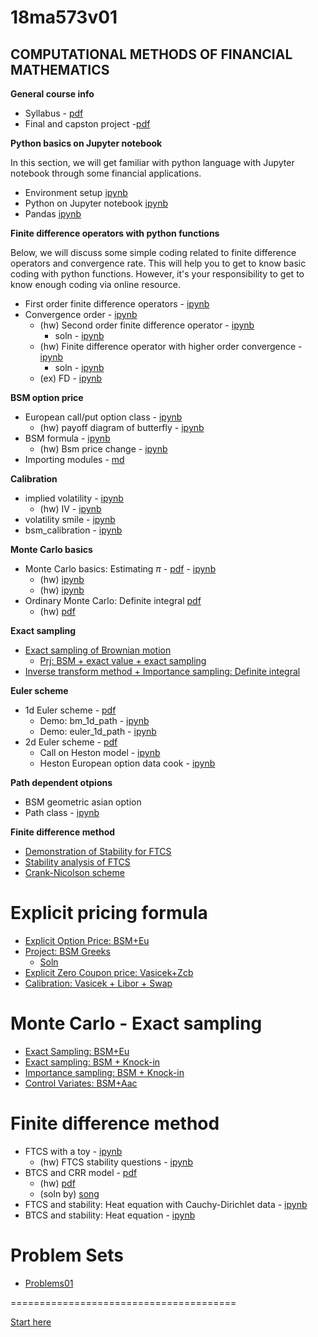 # 18ma573v01 

## COMPUTATIONAL METHODS OF FINANCIAL MATHEMATICS

__General course info__

- Syllabus - [pdf](doc/syllabus_v01.pdf)
- Final and capston project -[pdf](./doc/capstone.pdf)

__Python basics on Jupyter notebook__

In this section, we will get familiar with python language with Jupyter notebook through some financial applications.

- Environment setup [ipynb](https://github.com/songqsh/18ma573pub/blob/master/src/first_notebook_v01.ipynb)
- Python on Jupyter notebook [ipynb](src/python_notebook.ipynb)
- Pandas [ipynb](src/pandas_basics.ipynb)

__Finite difference operators with python functions__

Below, we will discuss some simple coding related to finite difference operators and convergence rate. This will help you to get to know basic coding with python functions. However, it's your responsibility to get to know enough coding via online resource. 

- First order finite difference operators - [ipynb](src/first_fd_v01.ipynb)
- Convergence order - [ipynb](src/ffd_convergence_rate_v01.ipynb)
    - (hw) Second order finite difference operator - [ipynb](src/second_fd.ipynb) 
        - soln - [ipynb](src/second_fd_soln.ipynb)
    - (hw) Finite difference operator with higher order convergence - [ipynb](src/ex_fd.ipynb)
        - soln - [ipynb](src/ex_fd_soln.ipynb)
    - (ex) FD - [ipynb](doc/fd_ex.pdf)


__BSM option price__

- European call/put option class - 
    [ipynb](https://github.com/songqsh/18ma573pub/blob/master/src/european_options_class.ipynb)
    - (hw) payoff diagram of butterfly - 
        [ipynb](https://github.com/songqsh/18ma573pub/blob/master/src/option_combinations.ipynb)
- BSM formula - 
    [ipynb](https://github.com/songqsh/18ma573pub/blob/master/src/bsm_formula_v01.ipynb)
    - (hw) Bsm price change -
        [ipynb](https://github.com/songqsh/18ma573pub/blob/master/src/bsm_price_change.ipynb)
- Importing modules - 
    [md](https://github.com/songqsh/18ma573pub/blob/master/src/import_modules.md)
    
__Calibration__

- implied volatility - [ipynb](https://nbviewer.jupyter.org/github/songqsh/18ma573pub/blob/master/src/implied_vol_v01.ipynb)
    - (hw) IV - [ipynb](https://nbviewer.jupyter.org/github/songqsh/18ma573pub/blob/master/src/hw_implied_vol.ipynb)
- volatility smile  - [ipynb](https://nbviewer.jupyter.org/github/songqsh/18ma573pub/blob/master/src/vol_smile.ipynb)
- bsm_calibration - [ipynb](https://nbviewer.jupyter.org/github/songqsh/18ma573pub/blob/master/src/bsm_calibration.ipynb)
    
    
__Monte Carlo basics__

- Monte Carlo basics: Estimating $\pi$ - [pdf](./doc/pi_mc_01.pdf) - [ipynb](https://github.com/songqsh/18ma573pub/blob/master/src/pi.ipynb)
    - (hw) [ipynb](https://github.com/songqsh/18ma573pub/blob/master/src/hw_mc_01.ipynb)
    - (hw) [ipynb](https://github.com/songqsh/18ma573pub/blob/master/src/hw_mc_02.ipynb)
- Ordinary Monte Carlo: Definite integral [pdf](https://github.com/songqsh/18ma573pub/blob/master/doc/omc_integral_01.pdf)
    - (hw) [pdf](https://github.com/songqsh/18ma573pub/blob/master/doc/hw_omc_integral.pdf)
    
__Exact sampling__    
- [Exact sampling of Brownian motion](./src/bm_1d.ipynb)
    - [Prj: BSM + exact value + exact sampling](./doc/omc_integral_prj.pdf)
- [Inverse transform method + Importance sampling: Definite integral](./doc/is_it_integral.pdf)

__Euler scheme__
- 1d Euler scheme - [pdf](./doc/euler_sde_1d.pdf)
    - Demo: bm_1d_path - [ipynb](./src/bm_1d_path.ipynb)
    - Demo: euler_1d_path - [ipynb](./src/euler_1d.ipynb)
- 2d Euler scheme - [pdf](./doc/euler_sde_2d.pdf)
    - Call on Heston model - [ipynb](./src/euler_heston.ipynb)
    - Heston European option data cook - [ipynb](./src/heston_data_cook.ipynb)
    
__Path dependent otpions__
- BSM geometric asian option 
- Path class - [ipynb](./src/path_nd_v01.ipynb)
    
__Finite difference method__    
- [Demonstration of Stability for FTCS](./doc/stability_ftcs_01.pdf)
- [Stability analysis of FTCS](./doc/stability_ftcs_02.pdf)
- [Crank-Nicolson scheme](./doc/stability_ftcs_03.pdf)


# Explicit pricing formula

- [Explicit Option Price: BSM+Eu](./src/explicit_bsm_eu.ipynb)
- [Project: BSM Greeks](./src/explicit_bsm_greeks.ipynb)
    - [Soln](./src/explicit_bsm_greeks_soln.ipynb)
- [Explicit Zero Coupon price: Vasicek+Zcb](./src/explicit_vasicek_zcb.ipynb)
- [Calibration: Vasicek + Libor + Swap](./src/calibration_vasicek_libor_swap.ipynb)

# Monte Carlo - Exact sampling
- [Exact Sampling: BSM+Eu](./src/es_bsm_eu.ipynb)
- [Exact sampling: BSM + Knock-in](./src/es_bsm_knock_in.ipynb)
- [Importance sampling: BSM + Knock-in](./src/is_bsm_knock_in.ipynb)
- [Control Variates: BSM+Aac](./src/control_variates_bsm_aac.ipynb)


# Finite difference method
- FTCS with a toy - [ipynb](src/ftcs_stability_heat_toy.ipynb)
    - (hw) FTCS stability questions - [ipynb](src/hw_ftcs_stability.ipynb)
- BTCS and CRR model - [pdf](doc/fdm_crr.pdf)
    - (hw) [pdf](doc/hw_crr.pdf)
    - (soln by) [song](https://github.com/songqsh/MA6628v02/blob/master/L05s01.ipynb)
- FTCS and stability: Heat equation with Cauchy-Dirichlet data - [ipynb](./src/ftcs_stability_heat_1d.ipynb)
- BTCS and stability: Heat equation - [ipynb](./src/btcs_stability_heat_1d.ipynb)


# Problem Sets

- [Problems01](./src/problems01.ipynb)
    


=======================================

[Start here](startpage.ipynb)
